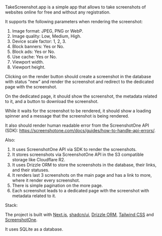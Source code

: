 TakeScreenshot.app is a simple app that allows to take screenshots of websites online for free and without any registration.

It supports the following parameters when rendering the screenshot:

1. Image format: JPEG, PNG or WebP.
2. Image quality: Low, Medium, High.
3. Device scale factor: 1, 2, 3.
4. Block banners: Yes or No.
5. Block ads: Yes or No.
6. Use cache: Yes or No.
7. Viewport width.
8. Viewport height.

Clicking on the render button should create a screenshot in the database with status "new" and render the screenshot and redirect to the dedicated page with the screenshot.

On the dedicated page, it should show the screenshot, the metadata related to it, and a button to download the screenshot.

While it waits for the screenshot to be rendered, it should show a loading spinner and a message that the screenshot is being rendered.

It also should render human readable error from the ScreenshotOne API (SDK): https://screenshotone.com/docs/guides/how-to-handle-api-errors/.

Also:

1. It uses ScreenshotOne API via SDK to render the screenshots.
2. It stores screenshots via ScreenshotOne API in the S3 compatible storage like Cloudflare R2.
3. It uses Drizzle ORM to store the screenshots in the database, their links, and their statuses.
4. It renders last 3 screenshots on the main page and has a link to more, where it render every screenshot.
5. There is simple pagination on the more page.
6. Each screenshot leads to a dedicated page with the screenshot with metadata related to it.

Stack:

The project is built with [Next.js](https://nextjs.org/), [shadcn/ui](https://ui.shadcn.com/), [Drizzle ORM](https://orm.drizzle.team/), [Tailwind CSS](https://tailwindcss.com/) and [ScreenshotOne](https://screenshotone.com/).

It uses SQLite as a database.
